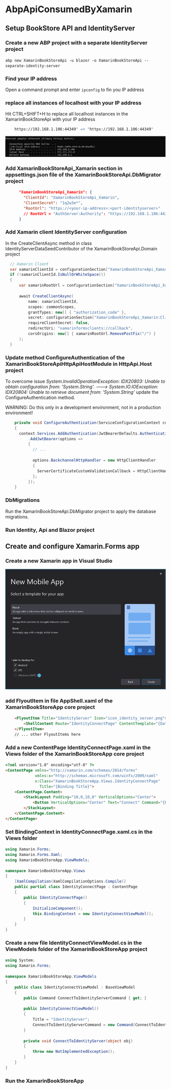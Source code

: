 # AbpApiConsumedByXamarin

## Setup BookStore API and IdentityServer

### Create a new ABP project with a separate IdentityServer project

`abp new XamarinBookStoreApi -u blazor -o XamarinBookStoreApi --separate-identity-server`

### Find your IP address

Open a command prompt and enter `ipconfig` to fin you IP address

### replace all instances of localhost with your IP address

Hit CTRL+SHIFT+H to replace all localhost instances in the XamarinBookStoreApi with your IP address

```bash
    https://192.168.1.106:44349" => "https://192.168.1.106:44349"
```

![IP-address](Images/IP_address.jpg)

### Add XamarinBookStoreApi_Xamarin section in appsettings.json file of the XamarinBookStoreApi.DbMigrator project

```json
      "XamarinBookStoreApi_Xamarin": {
        "ClientId": "XamarinBookStoreApi_Xamarin",
        "ClientSecret": "1q2w3e*",
        "RootUrl": "https://<your-ip-address>:<port-identityserver>" 
        // RootUrl = "AuthServer:Authority": "https://192.168.1.106:44349" in appsettings.json HttpApi.Host project
      }
```

### Add Xamarin client IdentityServer configuration

In the CreateClientAsync method in class IdentityServerDataSeedContributor of the XamarinBookStoreApi.Domain project

```csharp
  // Xamarin Client
  var xamarinClientId = configurationSection["XamarinBookStoreApi_Xamarin:ClientId"];
  if (!xamarinClientId.IsNullOrWhiteSpace())
  {
      var xamarinRootUrl = configurationSection["XamarinBookStoreApi_Xamarin:RootUrl"].TrimEnd('/');

      await CreateClientAsync(
          name: xamarinClientId,
          scopes: commonScopes,
          grantTypes: new[] { "authorization_code" },
          secret: configurationSection["XamarinBookStoreApi_Xamarin:ClientSecret"]?.Sha256(),
          requireClientSecret: false,
          redirectUri: "xamarinformsclients://callback",
          corsOrigins: new[] { xamarinRootUrl.RemovePostFix("/") }
      );
  }
```

### Update method ConfigureAuthentication of the XamarinBookStoreApiHttpApiHostModule in HttpApi.Host project

To overcome issue _System.InvalidOperationException: IDX20803: Unable to obtain configuration from: 'System.String'.
 ---> System.IO.IOException: IDX20804: Unable to retrieve document from: 'System.String'_  update the ConfigureAuthentication method.

WARNING: Do this only in a development environment, not in a production environment!

```csharp
    private void ConfigureAuthentication(ServiceConfigurationContext context, IConfiguration configuration)
    {
      context.Services.AddAuthentication(JwtBearerDefaults.AuthenticationScheme)
          .AddJwtBearer(options =>
          {
            // ...
            
            options.BackchannelHttpHandler = new HttpClientHandler
            {
              ServerCertificateCustomValidationCallback = HttpClientHandler.DangerousAcceptAnyServerCertificateValidator
            };
          });
    }
```

### DbMigrations

Run the XamarinBookStoreApi.DbMigrator project to apply the database migrations.

### Run Identity, Api and Blazor project

## Create and configure Xamarin.Forms app

### Create a new Xamarin app in Visual Studio

![Create a new Xamarin.Forms app](Images/CreateNewMobileApp.jpg)

### add FlyoutItem in file AppShell.xaml of the XamarinBookStoreApp core project

```html
    <FlyoutItem Title="IdentityServer" Icon="icon_identity_server.png">
        <ShellContent Route="IdentityConnectPage" ContentTemplate="{DataTemplate local:IdentityConnectPage}" />
    </FlyoutItem>
    // ... other FlyoutItems here
```

### Add a new ContentPage IdentityConnectPage.xaml in the Views folder of the XamarinBookStoreApp core project

```html
<?xml version="1.0" encoding="utf-8" ?>
<ContentPage xmlns="http://xamarin.com/schemas/2014/forms"
             xmlns:x="http://schemas.microsoft.com/winfx/2009/xaml"
             x:Class="XamarinBookStoreApp.Views.IdentityConnectPage"
               Title="{Binding Title}">
    <ContentPage.Content>
        <StackLayout Padding="10,0,10,0" VerticalOptions="Center">
            <Button VerticalOptions="Center" Text="Connect" Command="{Binding ConnectToIdentityServerCommand}"/>
        </StackLayout>
    </ContentPage.Content>
</ContentPage>
```

### Set BindingContext in IdentityConnectPage.xaml.cs in the Views folder

```csharp
using Xamarin.Forms;
using Xamarin.Forms.Xaml;
using XamarinBookStoreApp.ViewModels;

namespace XamarinBookStoreApp.Views
{
    [XamlCompilation(XamlCompilationOptions.Compile)]
    public partial class IdentityConnectPage : ContentPage
    {
        public IdentityConnectPage()
        {
            InitializeComponent();
            this.BindingContext = new IdentityConnectViewModel();
        }
    }
}
```

### Create a new file IdentityConnectViewModel.cs in the ViewModels folder of the XamarinBookStoreApp project

```csharp
using System;
using Xamarin.Forms;

namespace XamarinBookStoreApp.ViewModels
{
    public class IdentityConnectViewModel : BaseViewModel
    {
        public Command ConnectToIdentityServerCommand { get; }

        public IdentityConnectViewModel()
        {
            Title = "IdentityServer";
            ConnectToIdentityServerCommand = new Command(ConnectToIdentityServer);
        }

        private void ConnectToIdentityServer(object obj)
        {
            throw new NotImplementedException();
        }
    }
}
```

### Run the XamarinBookStoreApp






